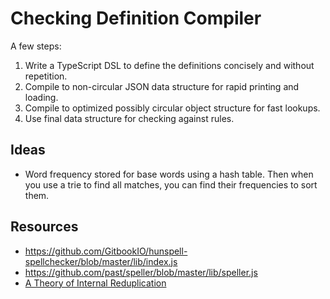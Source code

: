 # Checking Definition Compiler

A few steps:

1. Write a TypeScript DSL to define the definitions concisely and
   without repetition.
2. Compile to non-circular JSON data structure for rapid printing and
   loading.
3. Compile to optimized possibly circular object structure for fast
   lookups.
4. Use final data structure for checking against rules.

## Ideas

- Word frequency stored for base words using a hash table. Then when you
  use a trie to find all matches, you can find their frequencies to sort
  them.

## Resources

- https://github.com/GitbookIO/hunspell-spellchecker/blob/master/lib/index.js
- https://github.com/past/speller/blob/master/lib/speller.js
- [A Theory of Internal Reduplication](https://core.ac.uk/reader/13601830)

